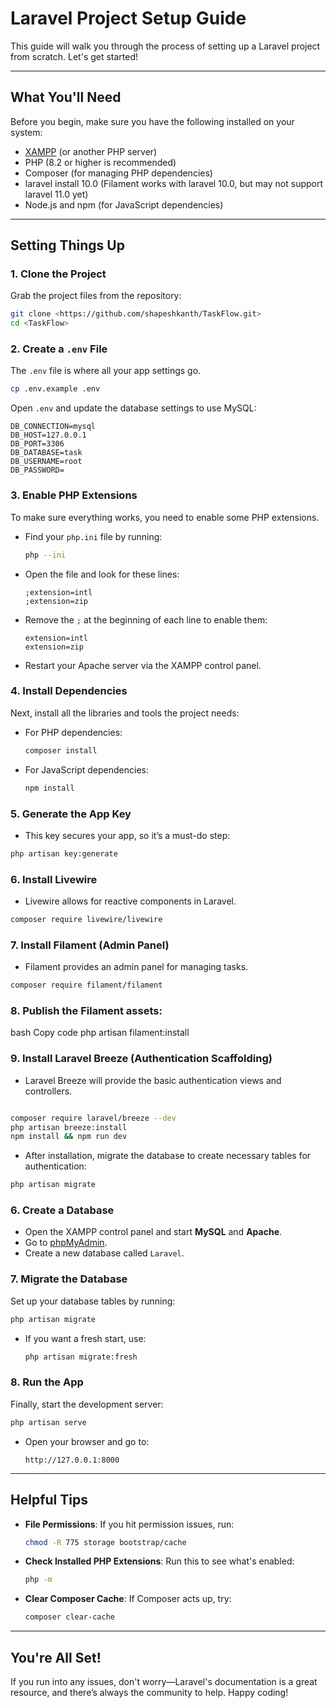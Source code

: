 # Laravel Project Setup Guide

This guide will walk you through the process of setting up a Laravel project from scratch. Let's get started!

---

## What You'll Need

Before you begin, make sure you have the following installed on your system:
- [XAMPP](https://www.apachefriends.org/download.html) (or another PHP server)
- PHP (8.2 or higher is recommended)
- Composer (for managing PHP dependencies)
- laravel install 10.0    (Filament works with laravel 10.0, but may not support laravel 11.0 yet)
- Node.js and npm (for JavaScript dependencies)

---

## Setting Things Up

### 1. Clone the Project
Grab the project files from the repository:
```bash
git clone <https://github.com/shapeshkanth/TaskFlow.git>
cd <TaskFlow>
```

### 2. Create a `.env` File
The `.env` file is where all your app settings go.

  ```bash
  cp .env.example .env
  ```
 Open `.env` and update the database settings to use MySQL:
  ```plaintext
  DB_CONNECTION=mysql
  DB_HOST=127.0.0.1
  DB_PORT=3306
  DB_DATABASE=task
  DB_USERNAME=root
  DB_PASSWORD=
  ```

### 3. Enable PHP Extensions
To make sure everything works, you need to enable some PHP extensions.
- Find your `php.ini` file by running:
  ```bash
  php --ini
  ```
- Open the file and look for these lines:
  ```plaintext
  ;extension=intl
  ;extension=zip
  ```
- Remove the `;` at the beginning of each line to enable them:
  ```plaintext
  extension=intl
  extension=zip
  ```
- Restart your Apache server via the XAMPP control panel.

### 4. Install Dependencies
Next, install all the libraries and tools the project needs:
- For PHP dependencies:
  ```bash
  composer install
  ```
- For JavaScript dependencies:
  ```bash
  npm install
  ```

### 5. Generate the App Key
- This key secures your app, so it’s a must-do step:
```bash
php artisan key:generate
```

### 6. Install Livewire
- Livewire allows for reactive components in Laravel.

```bash
composer require livewire/livewire
```
### 7. Install Filament (Admin Panel)

- Filament provides an admin panel for managing tasks.

```bash
composer require filament/filament
```
### 8. Publish the Filament assets:

bash
Copy code
php artisan filament:install
### 9. Install Laravel Breeze (Authentication Scaffolding)

- Laravel Breeze will provide the basic authentication views and controllers.

```bash

composer require laravel/breeze --dev
php artisan breeze:install
npm install && npm run dev
```
- After installation, migrate the database to create necessary tables for authentication:

```bash
php artisan migrate
```
### 6. Create a Database
- Open the XAMPP control panel and start **MySQL** and **Apache**.
- Go to [phpMyAdmin](http://localhost/phpmyadmin).
- Create a new database called `Laravel`.

### 7. Migrate the Database
Set up your database tables by running:
```bash
php artisan migrate
```
- If you want a fresh start, use:
  ```bash
  php artisan migrate:fresh
  ```

### 8. Run the App
Finally, start the development server:
```bash
php artisan serve
```
- Open your browser and go to:
  ```
  http://127.0.0.1:8000
  ```

---

## Helpful Tips

- **File Permissions**: If you hit permission issues, run:
  ```bash
  chmod -R 775 storage bootstrap/cache
  ```
- **Check Installed PHP Extensions**: Run this to see what's enabled:
  ```bash
  php -m
  ```
- **Clear Composer Cache**: If Composer acts up, try:
  ```bash
  composer clear-cache
  ```

---

## You're All Set!
If you run into any issues, don't worry—Laravel's documentation is a great resource, and there’s always the community to help. Happy coding!

